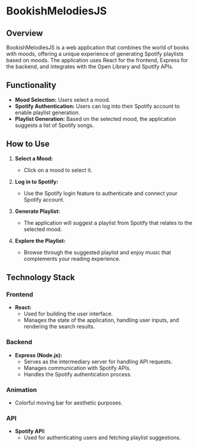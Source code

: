 # BookishMelodiesJS

## Overview

BookishMelodiesJS is a web application that combines the world of books with moods, offering a unique experience of generating Spotify playlists based on moods. The application uses React for the frontend, Express for the backend, and integrates with the Open Library and Spotify APIs.

## Functionality

- **Mood Selection:** Users select a mood. 
- **Spotify Authentication:** Users can log into their Spotify account to enable playlist generation.
- **Playlist Generation:** Based on the selected mood, the application suggests a list of Spotify songs.

## How to Use

1. **Select a Mood:**
   - Click on a mood to select it.

2. **Log in to Spotify:**
   - Use the Spotify login feature to authenticate and connect your Spotify account.

3. **Generate Playlist:**
   - The application will suggest a playlist from Spotify that relates to the selected mood.

4. **Explore the Playlist:**
   - Browse through the suggested playlist and enjoy music that complements your reading experience.

## Technology Stack

### Frontend

- **React:**
  - Used for building the user interface.
  - Manages the state of the application, handling user inputs, and rendering the search results.

### Backend
- **Express (Node.js):**
  - Serves as the intermediary server for handling API requests.
  - Manages communication with Spotify APIs.
  - Handles the Spotify authentication process.

### Animation
- Colorful moving bar for aesthetic purposes.

### API
- **Spotify API:**
  - Used for authenticating users and fetching playlist suggestions.


